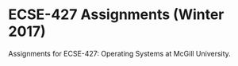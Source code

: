 # ECSE-427 Assignments (Winter 2017)

Assignments for ECSE-427: Operating Systems at McGill University. 
